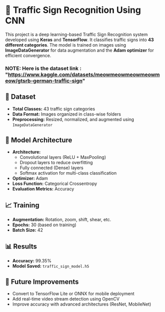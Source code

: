 # 🚦 Traffic Sign Recognition Using CNN

This project is a deep learning-based Traffic Sign Recognition system developed using **Keras** and **TensorFlow**. It classifies traffic signs into **43 different categories**. The model is trained on images using **ImageDataGenerator** for data augmentation and the **Adam optimizer** for efficient convergence.
### NOTE: Here is the dataset link : "https://www.kaggle.com/datasets/meowmeowmeowmeowmeow/gtsrb-german-traffic-sign"

## 📂 Dataset
* **Total Classes:** 43 traffic sign categories
* **Data Format:** Images organized in class-wise folders
* **Preprocessing:** Resized, normalized, and augmented using `ImageDataGenerator`

## 🧠 Model Architecture

* **Architecture:**
  * Convolutional layers (ReLU + MaxPooling)
  * Dropout layers to reduce overfitting
  * Fully connected (Dense) layers
  * Softmax activation for multi-class classification
* **Optimizer:** Adam
* **Loss Function:** Categorical Crossentropy
* **Evaluation Metrics:** Accuracy

## 📈 Training

* **Augmentation:** Rotation, zoom, shift, shear, etc.
* **Epochs:** 30 (based on training)
* **Batch Size:** 42

## 📊 Results

* **Accuracy:** 99.35%
* **Model Saved:** `traffic_sign_model.h5`

## 🚀 Future Improvements

* Convert to TensorFlow Lite or ONNX for mobile deployment
* Add real-time video stream detection using OpenCV
* Improve accuracy with advanced architectures (ResNet, MobileNet)

